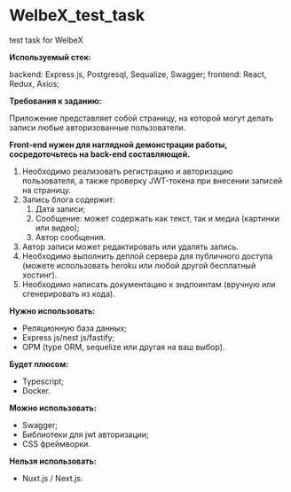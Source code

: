 # WelbeX_test_task
test task for WelbeX

**Используемый стек:** 

backend: Express js, Postgresql, Sequalize, Swagger; 
frontend: React, Redux, Axios;

**Требования к заданию:**

Приложение представляет собой страницу, на которой могут делать записи любые авторизованные пользователи. 

**Front-end нужен для наглядной демонстрации работы, сосредоточьтесь на back-end составляющей.**

1. Необходимо реализовать регистрацию и авторизацию пользователя, а также проверку JWT-токена при внесении записей на страницу.
2. Запись блога содержит:
    1. Дата записи;
    2. Сообщение: может содержать как текст, так и медиа (картинки или видео);
    3. Автор сообщения.
3. Автор записи может редактировать или удалять запись.
4. Необходимо выполнить деплой сервера для публичного доступа (можете использовать heroku или любой другой бесплатный хостинг).
5. Необходимо написать документацию к эндпоинтам (вручную или сгенерировать из кода).

**Нужно использовать:**

- Реляционную база данных;
- Express js/nest js/fastify;
- ОРМ (type ORM, sequelize или другая на ваш выбор).

**Будет плюсом:**

- Typescript;
- Docker.

**Можно использовать:**

- Swagger;
- Библиотеки для jwt авторизации;
- CSS фреймворки.

**Нельзя использовать:**

- Nuxt.js / Next.js.

